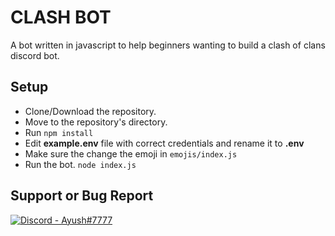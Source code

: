 # CLASH BOT

A bot written in javascript to help beginners wanting to build a clash of clans discord bot.

## Setup 

- Clone/Download the repository.
- Move to the repository's directory.
- Run `npm install`
- Edit **example.env** file with correct credentials and rename it to **.env**
- Make sure the change the emoji in `emojis/index.js`
- Run the bot. `node index.js`

## Support or Bug Report

<a href='https://discord.gg/sY57ftY' target="_blank">
	<img src="https://img.shields.io/badge/Discord-Ayush%237777-B1A7F0?style=for-the-badge&logo=discord&link=https://discord.gg/sY57ftY" alt='Discord - Ayush#7777'>
</a>